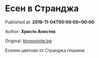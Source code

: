 
# Есен в Странджа

Published at: **2019-11-04T00:00:00+00:00**

Author: **Христо Анестев**

Original: [btvnovinite.bg](https://btvnovinite.bg/az-reporterut/priroda/esen-v-strandzha_536715.html)

Есенни цветове от Странджа планина
